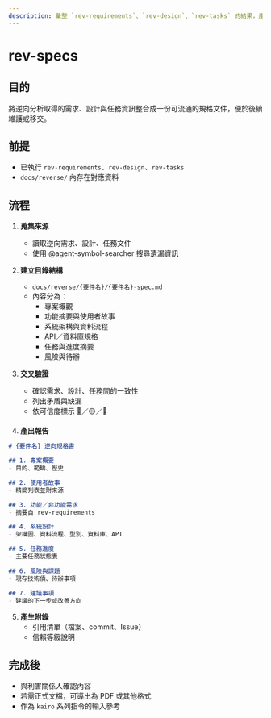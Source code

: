 ```yaml
---
description: 彙整 `rev-requirements`、`rev-design`、`rev-tasks` 的結果，產出完整的逆向規格文件。
---
```


# rev-specs

## 目的

將逆向分析取得的需求、設計與任務資訊整合成一份可流通的規格文件，便於後續維護或移交。

## 前提

- 已執行 `rev-requirements`、`rev-design`、`rev-tasks`
- `docs/reverse/` 內存在對應資料

## 流程

1. **蒐集來源**
   - 讀取逆向需求、設計、任務文件
   - 使用 @agent-symbol-searcher 搜尋遺漏資訊

2. **建立目錄結構**
   - `docs/reverse/{要件名}/{要件名}-spec.md`
   - 內容分為：
     - 專案概觀
     - 功能摘要與使用者故事
     - 系統架構與資料流程
     - API／資料庫規格
     - 任務與進度摘要
     - 風險與待辦

3. **交叉驗證**
   - 確認需求、設計、任務間的一致性
   - 列出矛盾與缺漏
   - 依可信度標示 🔵／🟡／🔴

4. **產出報告**

```markdown
# {要件名} 逆向規格書

## 1. 專案概要
- 目的、範疇、歷史

## 2. 使用者故事
- 精簡列表並附來源

## 3. 功能／非功能需求
- 摘要自 rev-requirements

## 4. 系統設計
- 架構圖、資料流程、型別、資料庫、API

## 5. 任務進度
- 主要任務狀態表

## 6. 風險與課題
- 現存技術債、待辦事項

## 7. 建議事項
- 建議的下一步或改善方向
```

5. **產生附錄**
   - 引用清單（檔案、commit、Issue）
   - 信賴等級說明

## 完成後

- 與利害關係人確認內容
- 若需正式文檔，可導出為 PDF 或其他格式
- 作為 `kairo` 系列指令的輸入參考

